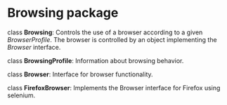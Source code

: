 # Browsing package

class **Browsing**: Controls the use of a browser according to a given *BrowserProfile*. The browser is controlled by an object implementing the *Browser* interface.

class **BrowsingProfile**: Information about browsing behavior.

class **Browser**: Interface for browser functionality.

class **FirefoxBrowser**: Implements the Browser interface for Firefox using selenium.

